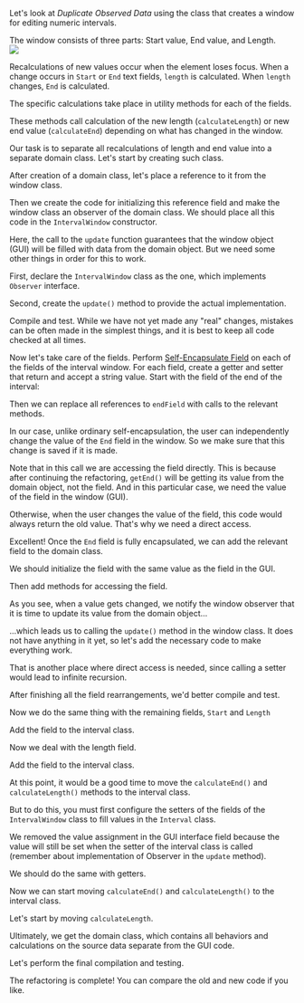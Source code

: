 Let's look at <i>Duplicate Observed Data</i> using the class that creates a window for editing numeric intervals.

The window consists of three parts: Start value, End value, and Length. <br/><img src="/images/refactoring/gui-window.png">

Recalculations of new values occur when the element loses focus. When a change occurs in <code>Start</code> or <code>End</code> text fields, <code>length</code> is calculated. When <code>length</code> changes, <code>End</code> is calculated.

The specific calculations take place in utility methods for each of the fields.

These methods call calculation of the new length (<code>calculateLength</code>) or new end value (<code>calculateEnd</code>) depending on what has changed in the window.

Our task is to separate all recalculations of length and end value into a separate domain class. Let's start by creating such class.

After creation of a domain class, let's place a reference to it from the window class.

Then we create the code for initializing this reference field and make the window class an observer of the domain class. We should place all this code in the <code>IntervalWindow</code> constructor.

Here, the call to the <code>update</code> function guarantees that the window object (GUI) will be filled with data from the domain object. But we need some other things in order for this to work.

First, declare the <code>IntervalWindow</code> class as the one, which implements <code>Observer</code> interface.

Second, create the <code>update()</code> method to provide the actual implementation.

Compile and test. While we have not yet made any "real" changes, mistakes can be often made in the simplest things, and it is best to keep all code checked at all times.

Now let's take care of the fields. Perform <a href="/self-encapsulate-field">Self-Encapsulate Field</a> on each of the fields of the interval window. For each field, create a getter and setter that return and accept a string value. Start with the field of the end of the interval:

Then we can replace all references to <code>endField</code> with calls to the relevant methods.

In our case, unlike ordinary self-encapsulation, the user can independently change the value of the <code>End</code> field in the window. So we make sure that this change is saved if it is made.

Note that in this call we are accessing the field directly. This is because after continuing the refactoring, <code>getEnd()</code> will be getting its value from the domain object, not the field. And in this particular case, we need the value of the field in the window (GUI).

Otherwise, when the user changes the value of the field, this code would always return the old value. That's why we need a direct access.

Excellent! Once the <code>End</code> field is fully encapsulated, we can add the relevant field to the domain class.

We should initialize the field with the same value as the field in the GUI.

Then add methods for accessing the field.

As you see, when a value gets changed, we notify the window observer that it is time to update its value from the domain object…

…which leads us to calling the <code>update()</code> method in the window class. It does not have anything in it yet, so let's add the necessary code to make everything work.

That is another place where direct access is needed, since calling a setter would lead to infinite recursion.

After finishing all the field rearrangements, we'd better compile and test.

Now we do the same thing with the remaining fields, <code>Start</code> and <code>Length</code>

Add the field to the interval class.

Now we deal with the length field.

Add the field to the interval class.

At this point, it would be a good time to move the <code>calculateEnd()</code> and <code>calculateLength()</code> methods to the interval class.

But to do this, you must first configure the setters of the fields of the <code>IntervalWindow</code> class to fill values in the <code>Interval</code> class.

We removed the value assignment in the GUI interface field because the value will still be set when the setter of the interval class is called (remember about implementation of Observer in the <code>update</code> method).

We should do the same with getters.

Now we can start moving <code>calculateEnd()</code> and <code>calculateLength()</code> to the interval class.

Let's start by moving <code>calculateLength</code>.

Ultimately, we get the domain class, which contains all behaviors and calculations on the source data separate from the GUI code.

Let's perform the final compilation and testing.

The refactoring is complete! You can compare the old and new code if you like.